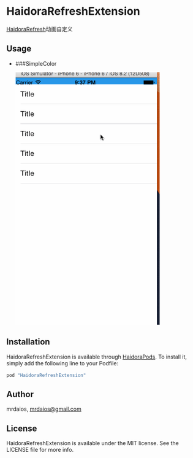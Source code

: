 # HaidoraRefreshExtension

[HaidoraRefresh](https://github.com/Haidora/HaidoraRefresh)动画自定义

## Usage

* ###SimpleColor

	![](Gif/ExtensionColor/refresh.gif)

## Installation

HaidoraRefreshExtension is available through [HaidoraPods](https://github.com/Haidora/HaidoraPods). To install
it, simply add the following line to your Podfile:

```ruby
pod "HaidoraRefreshExtension"
```

## Author

mrdaios, mrdaios@gmail.com

## License

HaidoraRefreshExtension is available under the MIT license. See the LICENSE file for more info.
